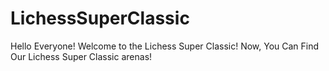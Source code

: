 # LichessSuperClassic
Hello Everyone! Welcome to the Lichess Super Classic! Now, You Can Find Our Lichess Super Classic arenas!
